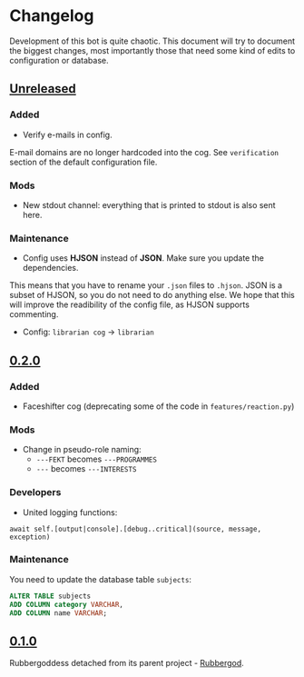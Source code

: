 # Changelog
Development of this bot is quite chaotic. This document will try to document
the biggest changes, most importantly those that need some kind of edits to
configuration or database.

## [Unreleased]
### Added
- Verify e-mails in config.

E-mail domains are no longer hardcoded into the cog. See `verification` section
of the default configuration file.

### Mods

- New stdout channel: everything that is printed to stdout is also sent here.

### Maintenance
- Config uses **HJSON** instead of **JSON**. Make sure you update the dependencies.

This means that you have to rename your `.json` files to `.hjson`. JSON is a
subset of HJSON, so you do not need to do anything else. We hope that this will
improve the readibility of the config file, as HJSON supports commenting.

- Config: `librarian cog` -> `librarian`

## [0.2.0]
### Added
- Faceshifter cog (deprecating some of the code in `features/reaction.py`)

### Mods

- Change in pseudo-role naming:
  - `---FEKT` becomes `---PROGRAMMES`
  - `---` becomes `---INTERESTS`

### Developers
- United logging functions:

```
await self.[output|console].[debug..critical](source, message, exception)
```

### Maintenance
You need to update the database table `subjects`:

```sql
ALTER TABLE subjects
ADD COLUMN category VARCHAR,
ADD COLUMN name VARCHAR;
```


## [0.1.0]
Rubbergoddess detached from its parent project - [Rubbergod](https://github.com/Toaster192/rubbergod).

[Unreleased]: https://github.com/sinus-x/rubbergoddess/compare/v0.2.0...devel
[0.2.0]: https://github.com/sinus-x/rubbergoddess/compare/v0.1.0...v0.2.0
[0.1.0]: https://github.com/sinus-x/rubbergoddess/releases/tag/v0.1.0
